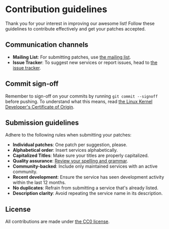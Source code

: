 # Contribution guidelines

Thank you for your interest in improving our awesome list! Follow these guidelines to contribute effectively and get your patches accepted.

## Communication channels

- **Mailing List**: For submitting patches, use [the mailing list](https://lists.sr.ht/~jamesponddotco/awesome-privacy-front-ends-devel).
- **Issue Tracker**: To suggest new services or report issues, head to [the issue tracker](https://todo.sr.ht/~jamesponddotco/awesome-privacy-front-ends).

## Commit sign-off

Remember to sign-off on your commits by running `git commit --signoff` before pushing. To understand what this means, read [the Linux Kernel Developer's Certificate of Origin](https://www.kernel.org/doc/html/latest/process/submitting-patches.html#sign-your-work-the-developer-s-certificate-of-origin).

## Submission guidelines

Adhere to the following rules when submitting your patches:

- **Individual patches**: One patch per suggestion, please.
- **Alphabetical order**: Insert services alphabetically.
- **Capitalized Titles**: Make sure your titles are properly capitalized.
- **Quality assurance**: [Review your spelling and grammar](https://languagetool.org/).
- **Community-backed**: Include only maintained services with an active community.
- **Recent development**: Ensure the service has seen development activity within the last 12 months.
- **No duplicates**: Refrain from submitting a service that's already listed.
- **Description clarity**: Avoid repeating the service name in its description.

## License

All contributions are made under [the CC0 license](LICENSE.md).
